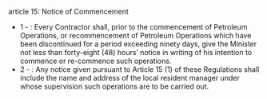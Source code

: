 article 15: Notice of Commencement

<ul>
			<li>1 - : Every Contractor shall, prior to the commencement of Petroleum Operations, or recommencement of Petroleum Operations which have been discontinued for a period exceeding ninety days, give the Minister not less than forty-eight (48) hours’ notice in writing of his intention to commence or re-commence such operations.<ul>
			</ul></li>			<li>2 - : Any notice given pursuant to Article 15 (1) of these Regulations shall include the name and address of the local resident manager under whose supervision such operations are to be carried out.<ul>
			</ul></li></ul>